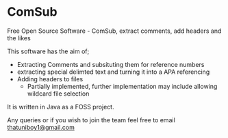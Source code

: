 # ComSub
Free Open Source Software - ComSub, extract comments, add headers and the likes

This software has the aim of;
* Extracting Comments and subsituting them for reference numbers
* extracting special delimted text and turning it into a APA referencing
* Adding headers to files
  - Partially implemented, further implementation may include allowing wildcard file selection

It is written in Java as a FOSS project.

Any queries or if you wish to join the team feel free to email thatuniboy1@gmail.com
